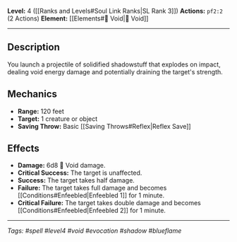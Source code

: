 **Level:** 4 ([[Ranks and Levels#Soul Link Ranks|SL Rank 3]])
**Actions:** `pf2:2` (2 Actions)
**Element:** [[Elements#🌌 Void|🌌 Void]]

---

## Description

You launch a projectile of solidified shadowstuff that explodes on impact, dealing void energy damage and potentially draining the target's strength.

## Mechanics
- **Range:** 120 feet
- **Target:** 1 creature or object
- **Saving Throw:** Basic [[Saving Throws#Reflex|Reflex Save]]

## Effects

- **Damage:** 6d8 🌌 Void damage.
- **Critical Success:** The target is unaffected.
- **Success:** The target takes half damage.
- **Failure:** The target takes full damage and becomes [[Conditions#Enfeebled|Enfeebled 1]] for 1 minute.
- **Critical Failure:** The target takes double damage and becomes [[Conditions#Enfeebled|Enfeebled 2]] for 1 minute.

---
*Tags: #spell #level4 #void #evocation #shadow #blueflame*
